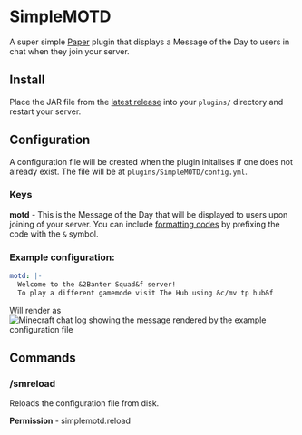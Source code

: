# SimpleMOTD

A super simple [Paper](https://github.com/PaperMC/Paper) plugin that displays a Message of the Day to users in chat when they join your server.

## Install

Place the JAR file from the [latest release](https://github.com/TheBanterSquad/SimpleMOTD/releases/latest) into your `plugins/` directory and restart your server.

## Configuration

A configuration file will be created when the plugin initalises if one does not already exist. The file will be at  `plugins/SimpleMOTD/config.yml`.

### Keys

**motd** - This is the Message of the Day that will be displayed to users upon joining of your server. You can include [formatting codes](https://minecraft.gamepedia.com/Formatting_codes) by prefixing the code with the `&` symbol.

### Example configuration:
```yaml
motd: |-
  Welcome to the &2Banter Squad&f server!
  To play a different gamemode visit The Hub using &c/mv tp hub&f
```
Will render as
![Minecraft chat log showing the message rendered by the example configuration file](https://i.imgur.com/RevSWp2.png)

## Commands

### /smreload
Reloads the configuration file from disk.

**Permission** - simplemotd.reload
